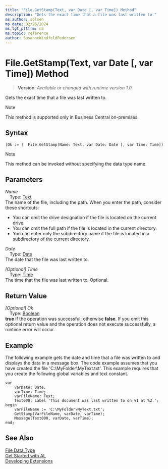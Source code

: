 ```yaml
---
title: "File.GetStamp(Text, var Date [, var Time]) Method"
description: "Gets the exact time that a file was last written to."
ms.author: solsen
ms.date: 02/26/2024
ms.tgt_pltfrm: na
ms.topic: reference
author: SusanneWindfeldPedersen
---
```

[//]: # (START>DO_NOT_EDIT)
[//]: # (IMPORTANT:Do not edit any of the content between here and the END>DO_NOT_EDIT.)
[//]: # (Any modifications should be made in the .xml files in the ModernDev repo.)
# File.GetStamp(Text, var Date [, var Time]) Method
> **Version**: _Available or changed with runtime version 1.0._

Gets the exact time that a file was last written to.

> [!NOTE]
> This method is supported only in Business Central on-premises.

## Syntax
```AL
[Ok := ]  File.GetStamp(Name: Text, var Date: Date [, var Time: Time])
```
> [!NOTE]
> This method can be invoked without specifying the data type name.
## Parameters
*Name*  
&emsp;Type: [Text](../text/text-data-type.md)  
The name of the file, including the path. When you enter the path, consider these shortcuts:
-   You can omit the drive designation if the file is located on the current drive.
-   You can omit the full path if the file is located in the current directory.
-   You can enter only the subdirectory name if the file is located in a subdirectory of the current directory.  

*Date*  
&emsp;Type: [Date](../date/date-data-type.md)  
The date that the file was last written to.  

*[Optional] Time*  
&emsp;Type: [Time](../time/time-data-type.md)  
The time that the file was last written to. Optional.  


## Return Value
*[Optional] Ok*  
&emsp;Type: [Boolean](../boolean/boolean-data-type.md)  
**true** if the operation was successful; otherwise **false**.   If you omit this optional return value and the operation does not execute successfully, a runtime error will occur.  


[//]: # (IMPORTANT: END>DO_NOT_EDIT)

## Example  
 The following example gets the date and time that a file was written to and displays the data in a message box. The code example assumes that you have created the file 'C:\\MyFolder\\MyText.txt'. This example requires that you create the following global variables and text constant.  

```al
var
    varDate: Date;
    varTime: Time;
    varFileName: Text;
    Text000: Label 'This document was last written to on %1 at %2.';
begin
    varFileName := 'C:\MyFolder\MyText.txt';  
    GetStamp(VarFileName, varDate, varTime);  
    Message(Text000, varDate, varTime);  
end;
```  

## See Also
[File Data Type](file-data-type.md)  
[Get Started with AL](../../devenv-get-started.md)  
[Developing Extensions](../../devenv-dev-overview.md)